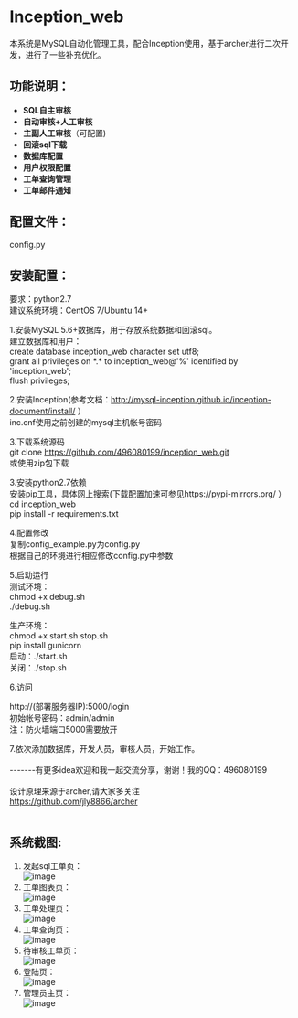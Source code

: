 # Inception_web
本系统是MySQL自动化管理工具，配合Inception使用，基于archer进行二次开发，进行了一些补充优化。
## 功能说明：
- __SQL自主审核__
- __自动审核+人工审核__
- __主副人工审核__（可配置)
- __回滚sql下载__
- __数据库配置__
- __用户权限配置__
- __工单查询管理__
- __工单邮件通知__
## 配置文件：
config.py
## 安装配置：
要求：python2.7<br>
建议系统环境：CentOS 7/Ubuntu 14+

1.安装MySQL 5.6+数据库，用于存放系统数据和回滚sql。<br>
建立数据库和用户：<br>
create database inception_web character set utf8;<br>
grant all privileges on \*.\* to inception_web@'%' identified by 'inception_web';<br>
flush privileges;<br>

2.安装Inception(参考文档：http://mysql-inception.github.io/inception-document/install/ ）<br>
inc.cnf使用之前创建的mysql主机帐号密码<br>

3.下载系统源码<br>
git clone https://github.com/496080199/inception_web.git<br>
或使用zip包下载<br>

3.安装python2.7依赖<br>
安装pip工具，具体网上搜索(下载配置加速可参见https://pypi-mirrors.org/ ）<br>
cd inception_web<br>
pip install -r requirements.txt<br>

4.配置修改<br>
复制config_example.py为config.py<br>
根据自己的环境进行相应修改config.py中参数<br>

5.启动运行<br>
测试环境：<br>
chmod +x debug.sh<br>
./debug.sh <br>

生产环境：<br>
chmod +x start.sh stop.sh<br>
pip install gunicorn<br>
启动：./start.sh<br>
关闭：./stop.sh<br>

6.访问<br>

http://(部署服务器IP):5000/login<br>
初始帐号密码：admin/admin<br>
注：防火墙端口5000需要放开<br>

7.依次添加数据库，开发人员，审核人员，开始工作。
<br>
<br>
-------有更多idea欢迎和我一起交流分享，谢谢！我的QQ：496080199<br>
<br>
设计原理来源于archer,请大家多关注<br>
https://github.com/jly8866/archer<br>
<br>
## 系统截图:
1. 发起sql工单页：<br/>
![image](https://github.com/496080199/inception_web/raw/master/doc/images/%E5%8F%91%E8%B5%B7sql%E5%B7%A5%E5%8D%95.png)
2. 工单图表页：<br/>
![image](https://github.com/496080199/inception_web/raw/master/doc/images/%E5%B7%A5%E5%8D%95%E5%9B%BE%E8%A1%A8.png)
3. 工单处理页：<br/>
![image](https://github.com/496080199/inception_web/raw/master/doc/images/%E5%B7%A5%E5%8D%95%E5%A4%84%E7%90%86.png)
4. 工单查询页：<br/>
![image](https://github.com/496080199/inception_web/raw/master/doc/images/%E5%B7%A5%E5%8D%95%E6%9F%A5%E8%AF%A2.png)
5. 待审核工单页：<br/>
![image](https://github.com/496080199/inception_web/raw/master/doc/images/%E5%BE%85%E5%AE%A1%E6%A0%B8%E5%B7%A5%E5%8D%95.png)
6. 登陆页：<br/>
![image](https://github.com/496080199/inception_web/raw/master/doc/images/%E7%99%BB%E9%99%86%E9%A1%B5.png)
7. 管理员主页：<br/>
![image](https://github.com/496080199/inception_web/raw/master/doc/images/%E7%AE%A1%E7%90%86%E5%91%98%E4%B8%BB%E9%A1%B5.png)

